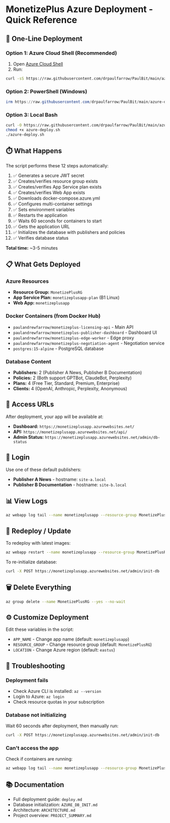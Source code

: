 # MonetizePlus Azure Deployment - Quick Reference

## 🚀 One-Line Deployment

### Option 1: Azure Cloud Shell (Recommended)
1. Open [Azure Cloud Shell](https://shell.azure.com)
2. Run:
```bash
curl -sS https://raw.githubusercontent.com/drpaulfarrow/PaulBit/main/azure-deploy.sh | bash
```

### Option 2: PowerShell (Windows)
```powershell
irm https://raw.githubusercontent.com/drpaulfarrow/PaulBit/main/azure-deploy.ps1 | iex
```

### Option 3: Local Bash
```bash
curl -O https://raw.githubusercontent.com/drpaulfarrow/PaulBit/main/azure-deploy.sh
chmod +x azure-deploy.sh
./azure-deploy.sh
```

## ⏱️ What Happens

The script performs these 12 steps automatically:

1. ✅ Generates a secure JWT secret
2. ✅ Creates/verifies resource group exists
3. ✅ Creates/verifies App Service plan exists
4. ✅ Creates/verifies Web App exists
5. ✅ Downloads docker-compose.azure.yml
6. ✅ Configures multi-container settings
7. ✅ Sets environment variables
8. ✅ Restarts the application
9. ✅ Waits 60 seconds for containers to start
10. ✅ Gets the application URL
11. ✅ Initializes the database with publishers and policies
12. ✅ Verifies database status

**Total time:** ~3-5 minutes

## 📋 What Gets Deployed

### Azure Resources
- **Resource Group:** `MonetizePlusRG`
- **App Service Plan:** `monetizeplusapp-plan` (B1 Linux)
- **Web App:** `monetizeplusapp`

### Docker Containers (from Docker Hub)
- `paulandrewfarrow/monetizeplus-licensing-api` - Main API
- `paulandrewfarrow/monetizeplus-publisher-dashboard` - Dashboard UI
- `paulandrewfarrow/monetizeplus-edge-worker` - Edge proxy
- `paulandrewfarrow/monetizeplus-negotiation-agent` - Negotiation service
- `postgres:15-alpine` - PostgreSQL database

### Database Content
- **Publishers:** 2 (Publisher A News, Publisher B Documentation)
- **Policies:** 2 (Both support GPTBot, ClaudeBot, Perplexity)
- **Plans:** 4 (Free Tier, Standard, Premium, Enterprise)
- **Clients:** 4 (OpenAI, Anthropic, Perplexity, Anonymous)

## 🔗 Access URLs

After deployment, your app will be available at:
- **Dashboard:** `https://monetizeplusapp.azurewebsites.net/`
- **API:** `https://monetizeplusapp.azurewebsites.net/api/`
- **Admin Status:** `https://monetizeplusapp.azurewebsites.net/admin/db-status`

## 🔐 Login

Use one of these default publishers:
- **Publisher A News** - hostname: `site-a.local`
- **Publisher B Documentation** - hostname: `site-b.local`

## 📊 View Logs

```bash
az webapp log tail --name monetizeplusapp --resource-group MonetizePlusRG
```

## 🔄 Redeploy / Update

To redeploy with latest images:
```bash
az webapp restart --name monetizeplusapp --resource-group MonetizePlusRG
```

To re-initialize database:
```bash
curl -X POST https://monetizeplusapp.azurewebsites.net/admin/init-db
```

## 🗑️ Delete Everything

```bash
az group delete --name MonetizePlusRG --yes --no-wait
```

## ⚙️ Customize Deployment

Edit these variables in the script:
- `APP_NAME` - Change app name (default: `monetizeplusapp`)
- `RESOURCE_GROUP` - Change resource group (default: `MonetizePlusRG`)
- `LOCATION` - Change Azure region (default: `eastus`)

## 🐛 Troubleshooting

### Deployment fails
- Check Azure CLI is installed: `az --version`
- Login to Azure: `az login`
- Check resource quotas in your subscription

### Database not initializing
Wait 60 seconds after deployment, then manually run:
```bash
curl -X POST https://monetizeplusapp.azurewebsites.net/admin/init-db
```

### Can't access the app
Check if containers are running:
```bash
az webapp log tail --name monetizeplusapp --resource-group MonetizePlusRG
```

## 📚 Documentation

- Full deployment guide: `deploy.md`
- Database initialization: `AZURE_DB_INIT.md`
- Architecture: `ARCHITECTURE.md`
- Project overview: `PROJECT_SUMMARY.md`
